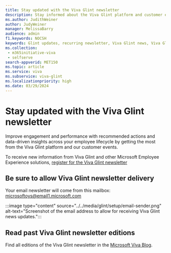 ```yaml
---
title: Stay updated with the Viva Glint newsletter
description: Stay informed about the Viva Glint platform and customer events by registering for our recurring newsletter.
ms.author: JudithWeiner
author: JudyWeiner
manager: MelissaBarry
audience: admin
f1.keywords: NOCSH
keywords: Glint updates, recurring newsletter, Viva Glint news, Viva Glint customer events
ms.collection: 
 - m365initiative-viva
 - selfserve
search-appverid: MET150
ms.topic: article
ms.service: viva
ms.subservice: viva-glint
ms.localizationpriority: high
ms.date: 03/29/2024
---
```


# Stay updated with the Viva Glint newsletter

Improve engagement and performance with recommended actions and data-driven insights across your employee lifecycle by getting the most from the Viva Glint platform and our customer events. 

To receive new information from Viva Glint and other Microsoft Employee Experience solutions, [register for the Viva Glint newsletter](https://go.microsoft.com/fwlink/?linkid=2264411)

## Be sure to allow Viva Glint newsletter delivery

Your email newsletter will come from this mailbox: <microsoftoys@email1.microsoft.com>

:::image type="content" source="../../media/glint/setup/email-sender.png" alt-text="Screenshot of the email address to allow for receiving Viva Glint news updates.":::

## Read past Viva Glint newsletter editions

Find all editions of the Viva Glint newsletter in the [Microsoft Viva Blog](https://techcommunity.microsoft.com/t5/microsoft-viva-blog/bg-p/MicrosoftVivaBlog).
